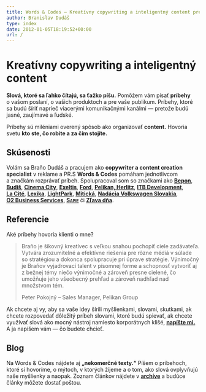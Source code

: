 ```yaml
---
title: Words & Codes – Kreatívny copywriting a inteligentný content pre vašu značku
author: Branislav Dudáš
type: index
date: 2012-01-05T18:19:52+00:00
url: /
---
```

# Kreatívny copywriting a inteligentný content
**Slová, ktoré sa ľahko čítajú, sa ťažko píšu.** Pomôžem vám písať **príbehy** o&nbsp;vašom poslaní, o&nbsp;vašich produktoch a pre vaše publikum. Príbehy, ktoré sa budú šíriť naprieč viacerými komunikačnými kanálmi — pretože budú jasné, zaujímavé a&nbsp;ľudské.

Príbehy sú miléniami overený spôsob ako organizovať **content.** Hovoria svetu **kto ste, čo robíte a&nbsp;za čím stojíte.**

## Skúsenosti
Volám sa Braňo Dudáš a&nbsp;pracujem ako **copywriter a&nbsp;content creation specialist** v reklame a&nbsp;PR.S&nbsp;**Words & Codes** pomáham jednotlivcom a&nbsp;značkám rozprávať príbeh. Spolupracoval som so značkami ako 
[**Bepon**](https://www.bepon.sk),
[**Budiš**](http://www.budis.sk/sk/),
[**Cinema&nbsp;City**](http://www.cinemacity.sk),
[**Exeltis**](http://www.exeltis.com/sk),
[**Ford**](http://www.fordcentrum.sk),
[**Pelikan, Herlitz**](https://ucimesapisat.sk),
[**ITB&nbsp;Development**](https://www.itb.sk),
[**La&nbsp;Cité**](https://www.cite.sk),
[**Lexika**](https://www.lexika.sk),
[**LightPark**](http://www.lightpark.sk),
[**Mitická**](http://miticka.eu),
[**Nadácia Volkswagen Slovakia**](http://www.nadacia-volkswagen.sk),
[**O2&nbsp;Business Services**](http://www.o2bs.sk),
<a href="http://www.sapie.sk" style="font-variant:small-caps; font-weight:700;">Sapie</a>
či
[**Zľava&nbsp;dňa**](https://www.zlavadna.sk).

## Referencie
Aké príbehy hovoria klienti o mne?

>Braňo je šikovný kreatívec s&nbsp;veľkou snahou pochopiť ciele zadávateľa. Vytvára zrozumitelné a&nbsp;efektívne riešenia pre rôzne médiá v súlade so&nbsp;stratégiou a&nbsp;dokonca spolupracuje pri úprave stratégie. Výnimočný je Braňov vyjadrovací talent v&nbsp;písomnej forme a&nbsp;schopnosť vytvoriť aj z&nbsp;bežnej témy niečo výnimočné a&nbsp;zároveň presne cielené, čo umožňuje jeho všeobecný prehľad a&nbsp;zároveň nadhľad nad množstvom tém.
> <footer>Peter Pokojný – Sales Manager, Pelikan Group</footer>

Ak chcete aj vy, aby sa vaše idey šírili myšlienkami, slovami, skutkami, ak chcete rozpovedať dôležitý príbeh slovami, ktoré budú spievať, ak chcete využívať slová ako mocný nástroj namiesto korporátnych klišé, [**napíšte mi.**](mailto:branislav.dudas@gmail.com) A ja napíšem vám — čo budete chcieť.

## Blog
Na Words & Codes nájdete aj **„nekomerčné texty.“** Píšem o príbehoch, ktoré si hovoríme, o mýtoch, v ktorých žijeme a o tom, ako slová ovplyvňujú naše myšlienky a naopak. Zoznam článkov nájdete v [**archíve**](/blog) a budúce články môžete dostať poštou.